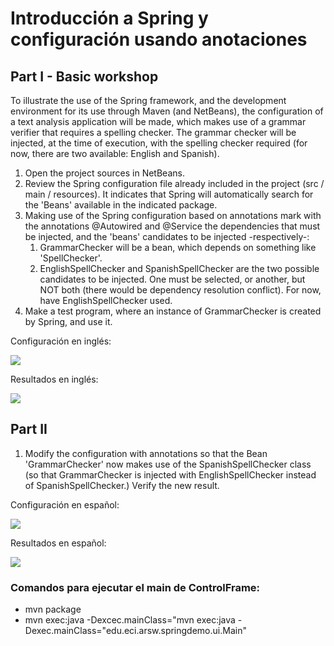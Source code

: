 # Introducción a Spring y configuración usando anotaciones

## Part I - Basic workshop 

To illustrate the use of the Spring framework, and the development environment for its use through Maven (and NetBeans), the configuration of a text analysis application will be made, which makes use of a grammar verifier that requires a spelling checker. The grammar checker will be injected, at the time of execution, with the spelling checker required (for now, there are two available: English and Spanish).

1. Open the project sources in NetBeans.
2. Review the Spring configuration file already included in the project (src / main / resources). It indicates that Spring will automatically search for the 'Beans' available in the indicated package.
3. Making use of the Spring configuration based on annotations mark with the annotations @Autowired and @Service the dependencies that must be injected, and the 'beans' candidates to be injected -respectively-:
    1. GrammarChecker will be a bean, which depends on something like 'SpellChecker'.
    2. EnglishSpellChecker and SpanishSpellChecker are the two possible candidates to be injected. One must be selected, or another, but NOT both (there would be dependency resolution conflict). For now, have EnglishSpellChecker used. 
4. Make a test program, where an instance of GrammarChecker is created by Spring, and use it.

Configuración en inglés:

![](/img/ing1.jpg)

Resultados en inglés:

![](/img/ing2.jpg)

## Part II

1. Modify the configuration with annotations so that the Bean 'GrammarChecker' now makes use of the SpanishSpellChecker class (so that GrammarChecker is injected with EnglishSpellChecker instead of SpanishSpellChecker.) Verify the new result.

Configuración en español:

![](/img/esp1.jpg)

Resultados en español:

![](/img/esp2.jpg)

### Comandos para ejecutar el main de ControlFrame:

- mvn package
- mvn exec:java -Dexcec.mainClass="mvn exec:java -Dexec.mainClass="edu.eci.arsw.springdemo.ui.Main"